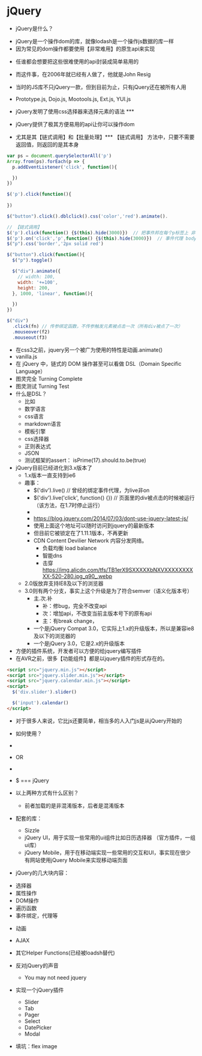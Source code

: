 # jQuery

* jQuery是什么？
<!-- 为解决不同浏览器兼容性不好的问题 （现在不用考虑兼容性问题的代码）-->
* jQuery是一个操作dom的库，就像lodash是一个操作js数据的库一样
* 因为常见的dom操作都要使用【非常难用】的原生api来实现
<!-- dom操作代码太长  jQuery将代码量缩短至原生代码的1/2 到 1/3 -->
* 任谁都会想要把这些很难使用的api封装成简单易用的
* 而这件事，在2006年就已经有人做了，他就是John Resig
* 当时的JS库不只jQuery一款，但到目前为止，只有jQuery还在被所有人用
* Prototype.js, Dojo.js, Mootools.js, Ext.js, YUI.js

* jQuery发明了使用css选择器来选择元素的语法 ***

* jQuery提供了极其方便易用的api让你可以操作dom

* 尤其是其【链式调用】和【批量处理】*** 
   【链式调用】 方法中，只要不需要返回值，则返回的是其本身
```js
var ps = document.querySelectorAll('p')
Array.from(ps).forEach(p => {
  p.addEventListener('click', function(){

  })
})

$('p').click(function(){
  
})

$("button").click().dblclick().css('color','red').animate(). 

// 【链式调用】
$('p').click(function() {$(this).hide(3000)})  // 把事件邦在每个p标签上 非代理模式
$('p').on('click','p',function() {$(this).hide(3000)})  // 事件代理 body里的p标签被点击时
$("p").css('border','2px solid red')

$("button").click(function(){
  $("p").toggle()

  $("div").animate({
    // width: 100,
    width: '+=100',
    height: 200,
  }, 1000, 'linear', function(){

  })
})

$("div")
  .click(fn) // 传参绑定函数，不传参触发元素被点击一次（所有div被点了一次）
  .mouseover(f2)
  .mouseout(f3)


```
* 在css3之前，jquery另一个被广为使用的特性是动画.animate()
* vanilla.js
* 在 jQuery 中，链式的 DOM 操作甚至可以看做 DSL（Domain Specific Language）
* 图灵完全 Turning Complete
* 图灵测试 Turning Test
* 什么是DSL？
  * 比如
  * 数学语言
  * css语言
  * markdown语言
  * 模板引擎
  * css选择器
  * 正则表达式
  * JSON
  * 测试框架的assert： isPrime(17).should.to.be(true)
* jQuery目前已经进化到3.x版本了
  * 1.x版本一直支持到ie6
  * 趣事：
    * $('div').live() // 曾经的绑定事件代理，为live非on
    * $('div').live('click', function() {}) // 页面里的div被点击的时候被运行 （该方法，在1.7时停止运行）
    * <script src="http://code.jquery.com/jquery-latest.min.js">软件升级具有破坏性</script>
    * https://blog.jquery.com/2014/07/03/dont-use-jquery-latest-js/
    * 使用上面这个地址可以随时访问到jquery的最新版本
    * 但目前它被锁定在了1.11.1版本，不再更新
    * CDN Content Devilier Network 内容分发网络。
      * 负载均衡 load balance
      * 智能dns
      * 击穿
    https://img.alicdn.com/tfs/TB1erX9SXXXXXbNXVXXXXXXXXXX-520-280.jpg_q90_.webp
  * 2.0版放弃支持IE8及以下的浏览器
  * 3.0则有两个分支，事实上这个升级是为了符合semver（语义化版本号）
    * 主.次.补
      * 补：修bug，完全不改变api
      * 次：增加api，不改变当前主版本号下的原有api
      * 主：有break change，
    * 一个是jQuery Compat 3.0，它实际上1.x的升级版本，所以是兼容ie8及以下的浏览器的
    * 一个是jQuery 3.0，它是2.x的升级版本
* 方便的插件系统，开发者可以方便的给jquery编写插件
* 在AVR之前，很多【功能组件】都是以jquery插件的形式存在的。
<!-- AVR(现代框架之前) -->
```html
<script src="jquery.min.js"></script>
<script src="jquery.slider.min.js"></script>
<script src="jquery.calendar.min.js"></script>
<script>
  $('div.slider').slider()

  $('input').calendar()
</script>
```

* 对于很多人来说，它比js还要简单，相当多的人入门js是从jQuery开始的
* 如何使用？
* <script src="jquery.js"></script>
* OR
* <script src="jquery.min.js"></script>
* $ === jQuery
* 以上两种方式有什么区别？
  * 前者加载的是非混淆版本，后者是混淆版本
* 配套的库：
  * Sizzle
  * jQuery UI，用于实现一些常用的ui组件比如日历选择器 （官方插件，一组ui库）
  * jQuery Mobile，用于在移动端实现一些常用的交互和UI，事实现在很少有网站使用jQuery Mobile来实现移动端页面
  
* jQuery的几大块内容：
<!-- **核心 用框架的时候，就不需要了-->
  * 选择器
  * 属性操作
  * DOM操作
  * 遍历函数
  * 事件绑定，代理等
<!-- **核心 -->
  * 动画
  * AJAX
  * 其它Helper Functions(已经被loadsh替代)
* 反对jQuery的声音
  * You may not need jquery
* 实现一个jQuery插件
  * Slider
  * Tab
  * Pager
  * Select
  * DatePicker
  * Modal


















* 填坑：flex image
